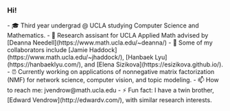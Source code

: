 ### Hi!

<!--
**jvendrow/jvendrow** is a ✨ _special_ ✨ repository because its `README.md` (this file) appears on your GitHub profile. --!>

- 🎓 Third year undergrad @ UCLA studying Computer Science and Mathematics.
- 🔭 Research assisant for UCLA Applied Math advised by [Deanna Needell](https://www.math.ucla.edu/~deanna/)
- 👯 Some of my collaborators include [Jamie Haddock](https://www.math.ucla.edu/~jhaddock/), [Hanbaek Lyu](https://hanbaeklyu.com/), and [Elena Sizikova](https://esizikova.github.io/).
- ⏰ Currently working on applications of nonnegative matrix factorization (NMF) for network science, computer vision, and topic modeling.
- 📫 How to reach me: jvendrow@math.ucla.edu
- ⚡ Fun fact: I have a twin brother, [Edward Vendrow](http://edwardv.com/), with similar research interests.
